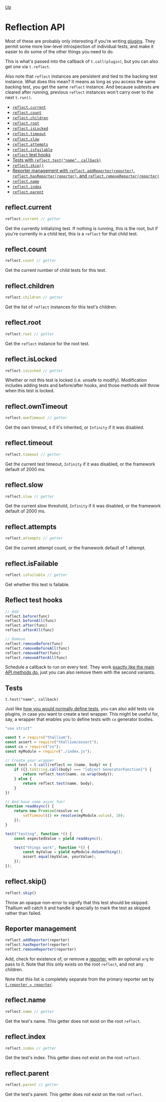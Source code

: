 *[Up](../api.md)*

# Reflection API

Most of these are probably only interesting if you're writing [plugins](./plugins.md). They permit some more low-level introspection of individual tests, and make it easier to do some of the other things you need to do.

This is what's passed into the callback of `t.call(plugin)`, but you can also get one via `t.reflect`.

Also note that `reflect` instances are persistent and tied to the backing test instance. What does this mean? It means as long as you access the same backing test, you get the same `reflect` instance. And because subtests are cleared after running, previous `reflect` instances won't carry over to the next `t.run()`.

- [`reflect.current`](#current)
- [`reflect.count`](#count)
- [`reflect.children`](#children)
- [`reflect.root`](#root)
- [`reflect.isLocked`](#islocked)
- [`reflect.timeout`](#timeout)
- [`reflect.slow`](#slow)
- [`reflect.attempts`](#attempts)
- [`reflect.isFailable`](#isfailable)
- [`reflect` test hooks](#test-hooks)
- [Tests with `reflect.test("name", callback)`](#tests)
- [`reflect.skip()`](#skip)
- [Reporter management with `reflect.addReporter(reporter)`, `reflect.hasReporter(reporter)`, and `reflect.removeReporter(reporter)`](#reporters)
- [`reflect.name`](#name)
- [`reflect.index`](#index)
- [`reflect.parent`](#parent)

<a id="current"></a>
## reflect.current

```js
reflect.current // getter
```

Get the currently initializing test. If nothing is running, this is the root, but if you're currently in a child test, this is a `reflect` for that child test.

<a id="count"></a>
## reflect.count

```js
reflect.count // getter
```

Get the current number of child tests for this test.

<a id="children"></a>
## reflect.children

```js
reflect.children // getter
```

Get the list of `reflect` instances for this test's children.

<a id="root"></a>
## reflect.root

```js
reflect.root // getter
```

Get the `reflect` instance for the root test.

<a id="islocked"></a>
## reflect.isLocked

```js
reflect.isLocked // getter
```

Whether or not this test is locked (i.e. unsafe to modify). Modification includes adding tests and before/after hooks, and those methods will throw when this test is locked.

<a id="owntimeout"></a>
## reflect.ownTimeout

```js
reflect.ownTimeout // getter
```

Get the own timeout, `0` if it's inherited, or `Infinity` if it was disabled.

<a id="timeout"></a>
## reflect.timeout

```js
reflect.timeout // getter
```

Get the current test timeout, `Infinity` if it was disabled, or the framework default of 2000 ms.

<a id="slow"></a>
## reflect.slow

```js
reflect.slow // getter
```

Get the current slow threshold, `Infinity` if it was disabled, or the framework default of 2000 ms.

<a id="attempts"></a>
## reflect.attempts

```js
reflect.attempts // getter
```

Get the current attempt count, or the framework default of 1 attempt.

<a id="isfailable"></a>
## reflect.isFailable

```js
reflect.isFailable // getter
```

Get whether this test is failable.

<a id="test-hooks"></a>
## Reflect test hooks

```js
// Add
reflect.before(func)
reflect.beforeAll(func)
reflect.after(func)
reflect.afterAll(func)

// Remove
reflect.removeBefore(func)
reflect.removeBeforeAll(func)
reflect.removeAfter(func)
reflect.removeAfterAll(func)
```

Schedule a callback to run on every test. They work [exactly like the main API methods do](./thallium.md#test-hooks), just you can also remove them with the second variants.

<a id="tests"></a>
## Tests

```
t.test("name", callback)
```

Just like [how you would normally define tests](./thallium.md#tests), you can also add tests via plugins, in case you want to create a test wrapper. This might be useful for, say, a wrapper that enables you to define tests with `co` generator bodies.

```js
"use strict"

const t = require("thallium");
const assert = require("thallium/assert");
const co = require("co");
const myModule = require("./index.js");

// Create your wrapper
const test = t.call(reflect => (name, body) => {
    if ({}.toString.call(body) === "[object GeneratorFunction]") {
        return reflect.test(name, co.wrap(body));
    } else {
        return reflect.test(name, body);
    }
})

// And have some async fun!
function readAsync() {
    return new Promise(resolve => {
        setTimeout(() => resolve(myModule.value), 10);
    });
}

test("testing", function *() {
    const expectedValue = yield readAsync();

    test("things work", function *() {
        const myValue = yield myModule.doSomething();
        assert.equal(myValue, yourValue);
    });
});
```

<a id="skip"></a>
## reflect.skip()

```js
reflect.skip()
```

Throw an opaque non-error to signify that this test should be skipped. Thallium will catch it and handle it specially to mark the test as skipped rather than failed.

<a id="reporters"></a>
## Reporter management

```js
reflect.addReporter(reporter)
reflect.hasReporter(reporter)
reflect.removeReporter(reporter)
```

Add, check for existence of, or remove a [reporter](../reporters.md), with an optional `arg` to pass to it. Note that this only exists on the root `reflect`, and not any children.

Note that this list is completely separate from the primary reporter set by [`t.reporter = reporter`](./thallium.md#reporter).

<a id="name"></a>
## reflect.name

```js
reflect.name // getter
```

Get the test's name. This getter does not exist on the root `reflect`.

<a id="index"></a>
## reflect.index

```js
reflect.index // getter
```

Get the test's index. This getter does not exist on the root `reflect`.

<a id="parent"></a>
## reflect.parent

```js
reflect.parent // getter
```

Get the test's parent. This getter does not exist on the root `reflect`.
